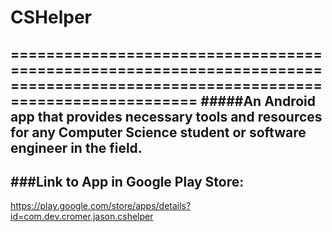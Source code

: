 # CSHelper
==============================================================================================================================
#####An Android app that provides necessary tools and resources for any Computer Science student or software engineer in the field.
-------------------------------------------------------------------------------------------------------------
###Link to App in Google Play Store:
------------------------------------ 
https://play.google.com/store/apps/details?id=com.dev.cromer.jason.cshelper